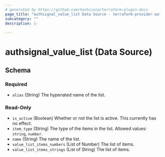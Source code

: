 ```yaml
---
# generated by https://github.com/hashicorp/terraform-plugin-docs
page_title: "authsignal_value_list Data Source - terraform-provider-authsignal"
subcategory: ""
description: |-
  
---
```


# authsignal_value_list (Data Source)





<!-- schema generated by tfplugindocs -->
## Schema

### Required

- `alias` (String) The hypenated name of the list.

### Read-Only

- `is_active` (Boolean) Whether or not the list is active. This currently has no effect.
- `item_type` (String) The type of the items in the list. Allowed values: `string`, `number`.
- `name` (String) The name of the list.
- `value_list_items_numbers` (List of Number) The list of items.
- `value_list_items_strings` (List of String) The list of items.
